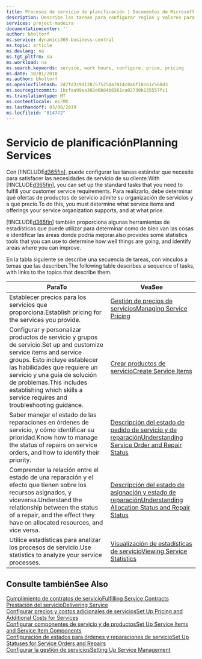 ```yaml
---
title: Procesos de servicio de planificación | Documentos de Microsoft
description: Describe las tareas para configurar reglas y valores para definir las directivas y los procesos de servicios.
services: project-madeira
documentationcenter: ''
author: bholtorf
ms.service: dynamics365-business-central
ms.topic: article
ms.devlang: na
ms.tgt_pltfrm: na
ms.workload: na
ms.search.keywords: service, work hours, configure, price, pricing
ms.date: 10/01/2018
ms.author: bholtorf
ms.openlocfilehash: 2d7fd2c9d1387575254a7014c8a6f18c61c568d3
ms.sourcegitcommit: 1bcfaa99ea302e6b84b8361ca02730b135557fc1
ms.translationtype: HT
ms.contentlocale: es-MX
ms.lasthandoff: 03/08/2019
ms.locfileid: "814772"
---
```

# <a name="planning-services"></a><span data-ttu-id="d3ef8-103">Servicio de planificación</span><span class="sxs-lookup"><span data-stu-id="d3ef8-103">Planning Services</span></span>
<span data-ttu-id="d3ef8-104">Con [!INCLUDE[d365fin](includes/d365fin_md.md)], puede configurar las tareas estándar que necesite para satisfacer las necesidades de servicio de su cliente.</span><span class="sxs-lookup"><span data-stu-id="d3ef8-104">With [!INCLUDE[d365fin](includes/d365fin_md.md)], you can set up the standard tasks that you need to fulfill your customer service requirements.</span></span> <span data-ttu-id="d3ef8-105">Para realizarlo, debe determinar qué ofertas de productos de servicio admite su organización de servicios y a qué precio.</span><span class="sxs-lookup"><span data-stu-id="d3ef8-105">To do this, you must determine what service items and offerings your service organization supports, and at what price.</span></span>   

[!INCLUDE[d365fin](includes/d365fin_md.md)] <span data-ttu-id="d3ef8-106">también proporciona algunas herramientas de estadísticas que puede utilizar para determinar como de bien van las cosas e identificar las áreas donde podría mejorar.</span><span class="sxs-lookup"><span data-stu-id="d3ef8-106">also provides some statistics tools that you can use to determine how well things are going, and identify areas where you can improve.</span></span>
  
<span data-ttu-id="d3ef8-107">En la tabla siguiente se describe una secuencia de tareas, con vínculos a temas que las describen.</span><span class="sxs-lookup"><span data-stu-id="d3ef8-107">The following table describes a sequence of tasks, with links to the topics that describe them.</span></span>   
  
|<span data-ttu-id="d3ef8-108">**Para**</span><span class="sxs-lookup"><span data-stu-id="d3ef8-108">**To**</span></span>|<span data-ttu-id="d3ef8-109">**Vea**</span><span class="sxs-lookup"><span data-stu-id="d3ef8-109">**See**</span></span>|  
|------------|-------------|  
|<span data-ttu-id="d3ef8-110">Establecer precios para los servicios que proporciona.</span><span class="sxs-lookup"><span data-stu-id="d3ef8-110">Establish pricing for the services you provide.</span></span>|[<span data-ttu-id="d3ef8-111">Gestión de precios de servicios</span><span class="sxs-lookup"><span data-stu-id="d3ef8-111">Managing Service Pricing</span></span>](service-service-price-management.md)|
|<span data-ttu-id="d3ef8-112">Configurar y personalizar productos de servicio y grupos de servicio.</span><span class="sxs-lookup"><span data-stu-id="d3ef8-112">Set up and customize service items and service groups.</span></span> <span data-ttu-id="d3ef8-113">Esto incluye establecer las habilidades que requiere un servicio y una guía de solución de problemas.</span><span class="sxs-lookup"><span data-stu-id="d3ef8-113">This includes establishing which skills a service requires and troubleshooting guidance.</span></span>| [<span data-ttu-id="d3ef8-114">Crear productos de servicio</span><span class="sxs-lookup"><span data-stu-id="d3ef8-114">Create Service Items</span></span>](service-how-to-create-service-items.md)|  
|<span data-ttu-id="d3ef8-115">Saber manejar el estado de las reparaciones en órdenes de servicio, y cómo identificar su prioridad.</span><span class="sxs-lookup"><span data-stu-id="d3ef8-115">Know how to manage the status of repairs on service orders, and how to identify their priority.</span></span>|[<span data-ttu-id="d3ef8-116">Descripción del estado de pedido de servicio y de reparación</span><span class="sxs-lookup"><span data-stu-id="d3ef8-116">Understanding Service Order and Repair Status</span></span>](service-service-order-status-and-repair-status.md)|  
|<span data-ttu-id="d3ef8-117">Comprender la relación entre el estado de una reparación y el efecto que tienen sobre los recursos asignados, y viceversa.</span><span class="sxs-lookup"><span data-stu-id="d3ef8-117">Understand the relationship between the status of a repair, and the effect they have on allocated resources, and vice versa.</span></span>|[<span data-ttu-id="d3ef8-118">Descripción del estado de asignación y estado de reparación</span><span class="sxs-lookup"><span data-stu-id="d3ef8-118">Understanding Allocation Status and Repair Status</span></span>](service-allocation-status-and-repair-status.md)|  
|<span data-ttu-id="d3ef8-119">Utilice estadísticas para analizar los procesos de servicio.</span><span class="sxs-lookup"><span data-stu-id="d3ef8-119">Use statistics to analyze your service processes.</span></span> | [<span data-ttu-id="d3ef8-120">Visualización de estadísticas de servicio</span><span class="sxs-lookup"><span data-stu-id="d3ef8-120">Viewing Service Statistics</span></span>](service-service-statistics.md) |

## <a name="see-also"></a><span data-ttu-id="d3ef8-121">Consulte también</span><span class="sxs-lookup"><span data-stu-id="d3ef8-121">See Also</span></span>
[<span data-ttu-id="d3ef8-122">Cumplimiento de contratos de servicio</span><span class="sxs-lookup"><span data-stu-id="d3ef8-122">Fulfilling Service Contracts</span></span>](service-fulfill-service-contracts.md)  
[<span data-ttu-id="d3ef8-123">Prestación del servicio</span><span class="sxs-lookup"><span data-stu-id="d3ef8-123">Delivering Service</span></span>](service-deliver-service.md)  
[<span data-ttu-id="d3ef8-124">Configurar precios y costos adicionales de servicios</span><span class="sxs-lookup"><span data-stu-id="d3ef8-124">Set Up Pricing and Additional Costs for Services</span></span>](service-how-setup-service-costs-pricing.md)  
[<span data-ttu-id="d3ef8-125">Configurar componentes de servicio y de productos</span><span class="sxs-lookup"><span data-stu-id="d3ef8-125">Set Up Service Items and Service Item Components</span></span>](service-how-setup-service-items.md)  
[<span data-ttu-id="d3ef8-126">Configuración de estados para órdenes y reparaciones de servicio</span><span class="sxs-lookup"><span data-stu-id="d3ef8-126">Set Up Statuses for Service Orders and Repairs</span></span>](service-order-repair-status.md)  
[<span data-ttu-id="d3ef8-127">Configurar la gestión de servicios</span><span class="sxs-lookup"><span data-stu-id="d3ef8-127">Setting Up Service Management</span></span>](service-setup-service.md)  

